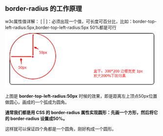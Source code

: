 ## border-radius 的工作原理

w3c属性值详解：
[ <length> | <percentage> ]：必须出现一个值，可长度可百分比，比如：border-top-left-radius:5px,border-top-left-radius:5px 50%都是可行
![](image/border-radius1.png)

上图是 **border-top-left-radius:50px** 时候的效果，即是距离左上顶点50px位置做圆心，画成的一个弧成为圆角。

**通常我们都是用 CSS 的 border-radius 属性实现圆形：先画一个方形，然后将它的 border-radius 设置成50%。**

这样就可以保证四个角都是一个圆角，刚好构成一个圆形。